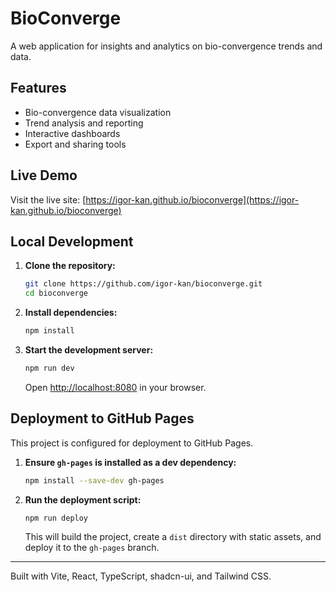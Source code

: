 # BioConverge

A web application for insights and analytics on bio-convergence trends and data.

## Features

- Bio-convergence data visualization
- Trend analysis and reporting
- Interactive dashboards
- Export and sharing tools

## Live Demo

Visit the live site: [https://igor-kan.github.io/bioconverge](https://igor-kan.github.io/bioconverge)

## Local Development

1. **Clone the repository:**
    ```bash
    git clone https://github.com/igor-kan/bioconverge.git
    cd bioconverge
    ```
2. **Install dependencies:**
    ```bash
    npm install
    ```
3. **Start the development server:**
    ```bash
    npm run dev
    ```
    Open [http://localhost:8080](http://localhost:8080) in your browser.

## Deployment to GitHub Pages

This project is configured for deployment to GitHub Pages.

1. **Ensure `gh-pages` is installed as a dev dependency:**
    ```bash
    npm install --save-dev gh-pages
    ```
2. **Run the deployment script:**
    ```bash
    npm run deploy
    ```
    This will build the project, create a `dist` directory with static assets, and deploy it to the `gh-pages` branch.

---

Built with Vite, React, TypeScript, shadcn-ui, and Tailwind CSS.
